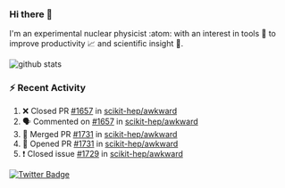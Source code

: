 ### Hi there 👋 

I'm an experimental nuclear physicist :atom: with an interest in tools :wrench: to improve productivity :chart_with_upwards_trend: and scientific insight :telescope:.

![github stats](https://github-readme-stats.vercel.app/api?username=agoose77&show_icons=true&hide_rank=true&hide_title=true&bg_color=30,e76445,904e95&text_color=efe3ec&icon_color=efe3ec)
<!--
**agoose77/agoose77** is a ✨ _special_ ✨ repository because its `README.md` (this file) appears on your GitHub profile.

Here are some ideas to get you started:

- 🔭 I’m currently working on ...
- 🌱 I’m currently learning ...
- 👯 I’m looking to collaborate on ...
- 🤔 I’m looking for help with ...
- 💬 Ask me about ...
- 📫 How to reach me: ...
- 😄 Pronouns: ...
- ⚡ Fun fact: ...
-->

### :zap: Recent Activity
<!--START_SECTION:activity-->
1. ❌ Closed PR [#1657](https://github.com/scikit-hep/awkward/pull/1657) in [scikit-hep/awkward](https://github.com/scikit-hep/awkward)
2. 🗣 Commented on [#1657](https://github.com/scikit-hep/awkward/issues/1657) in [scikit-hep/awkward](https://github.com/scikit-hep/awkward)
3. 🎉 Merged PR [#1731](https://github.com/scikit-hep/awkward/pull/1731) in [scikit-hep/awkward](https://github.com/scikit-hep/awkward)
4. 💪 Opened PR [#1731](https://github.com/scikit-hep/awkward/pull/1731) in [scikit-hep/awkward](https://github.com/scikit-hep/awkward)
5. ❗️ Closed issue [#1729](https://github.com/scikit-hep/awkward/issues/1729) in [scikit-hep/awkward](https://github.com/scikit-hep/awkward)
<!--END_SECTION:activity-->


[![Twitter Badge](https://img.shields.io/twitter/follow/agoose77?style=flat-square&logo=Twitter&logoColor=white&color=cornflowerblue)](https://twitter.com/agoose77)
